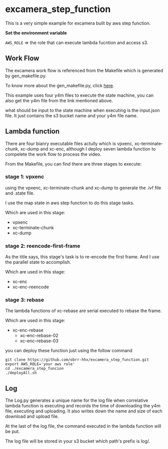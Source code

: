 # excamera_step_function

This is a very simple example for excamera built by aws step function.

**Set the environment variable**

`AWS_ROLE` => the role that can execute lambda fucntion and access s3.

## Work Flow

The excamera work flow is referenced from the Makefile which is generated by gen_makefile.py.

To know more about the gen_makefile.py, click [here](https://github.com/StanfordSNR/gg/tree/master/examples/excamera).

This example uses four y4m files to execute the state machine, you can also get the y4m file from the link mentioned above.

what should be input to the state machine when executing is the input.json file. It just contains the s3 bucket name and your y4m file name.

## Lambda function

There are four bianry executable files actully which is vpxenc, xc-terminate-chunk, xc-dump and xc-enc, although I deploy seven lambda function to compelete the work flow to process the video.

From the Makefile, you can find there are three stages to execute:

### stage 1: vpxenc

using the vpxenc, xc-terminate-chunk and xc-dump to generate the .ivf file and .state file.

I use the map state in aws step function to do this stage tasks.

Which are used in this stage:
- vpxenc
- xc-terminate-chunk
- xc-dump

### stage 2: reencode-first-frame

As the title says, this stage's task is to re-encode the first frame. And I use the parallel state to accomplish.

Which are used in this stage:
- xc-enc
- xc-enc-reencode

### stage 3: rebase

The lambda functions of xc-rebase are serial executed to rebase the frame.

Which are used in this stage:
- xc-enc-rebase
    - xc-enc-rebase-02
    - xc-enc-rebase-03

you can deploy these function just using the follow command

```shell
git clone https://github.com/obrr-hhx/excamera_step_function.git
export AWS_ROLE='your aws role'
cd ./excamera_step_funcion
./deployAll.sh
```

## Log

The Log.py generates a unique name for the log file when correlative lambda function is executing and records the time of downloading the y4m file, executing and uploading. It also writes down the name and size of each download and upload file.

At the last of the log file, the command executed in the lambda function will be put.

The log file will be stored in your s3 bucket which path's prefix is log/.